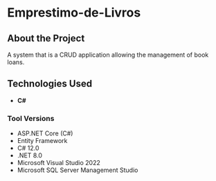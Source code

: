 # Emprestimo-de-Livros

## About the Project
A system that is a CRUD application allowing the management of book loans.

## Technologies Used
- **C#**

### Tool Versions
- ASP.NET Core (C#)
- Entity Framework
- C# 12.0  
- .NET 8.0  
- Microsoft Visual Studio 2022   
- Microsoft SQL Server Management Studio
